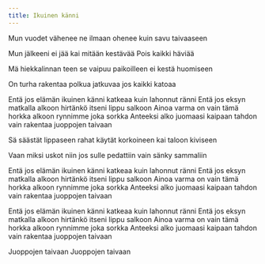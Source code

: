 ```yaml
---
title: Ikuinen känni
---
```


Mun vuodet vähenee
ne ilmaan ohenee
kuin savu taivaaseen

Mun jälkeeni ei jää
kai mitään kestävää
Pois kaikki häviää

Mä hiekkalinnan teen
se vaipuu paikoilleen
ei kestä huomiseen

On turha rakentaa
polkua jatkuvaa
jos kaikki katoaa

Entä jos elämän ikuinen känni
katkeaa kuin lahonnut ränni
Entä jos eksyn matkalla alkoon
hirtänkö itseni lippu salkoon
Ainoa varma on vain tämä horkka
alkoon rynnimme joka sorkka
Anteeksi alko juomaasi kaipaan
tahdon vain rakentaa juoppojen taivaan

Sä säästät lippaseen
rahat käytät korkoineen
kai taloon kiviseen

Vaan miksi uskot niin
jos sulle pedattiin
vain sänky sammaliin

Entä jos elämän ikuinen känni
katkeaa kuin lahonnut ränni
Entä jos eksyn matkalla alkoon
hirtänkö itseni lippu salkoon
Ainoa varma on vain tämä horkka
alkoon rynnimme joka sorkka
Anteeksi alko juomaasi kaipaan
tahdon vain rakentaa juoppojen taivaan

Entä jos elämän ikuinen känni
katkeaa kuin lahonnut ränni
Entä jos eksyn matkalla alkoon
hirtänkö itseni lippu salkoon
Ainoa varma on vain tämä horkka
alkoon rynnimme joka sorkka
Anteeksi alko juomaasi kaipaan
tahdon vain rakentaa juoppojen taivaan

Juoppojen taivaan
Juoppojen taivaan
